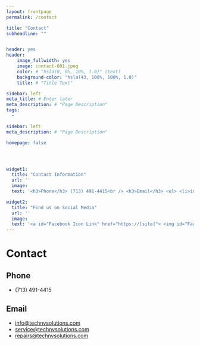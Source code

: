 ```yaml
---
layout: frontpage
permalink: /contact

title: "Contact"
subheadline: ""


header: yes
header:
    image_fullwidth: yes
    image: contact-001.jpeg
    color: # "hsla(0, 0%, 10%, 1.0)" (text)
    background-color: "hsla(43, 100%, 100%, 1.0)"
    title: # "Title Text"

sidebar: left
meta_title: # Enter later
meta_description: # "Page Description"
tags:
  - 

sidebar: left
meta_description: # "Page Description"

homepage: false




widget1:
  title: "Contact Information"
  url: ''
  image: 
  text: '<h3>Phone</h3> (713) 491-4415<br /> <h3>Email</h3> <ul> <li>info@technvsolutions.com</li> <li>service@technvsolutions.com</li> <li>repairs@technvsolutions.com</li> </ul>' # HTML Code

widget2:
  title: "Find us on Social Media"
  url: ''
  image: 
  text: '<a id="Facebook Icon Link" href="https://[site]"> <img id="Facebook Icon" src="https://simpleicons.org/icons/facebook.svg" alt="Mouse-Over Text" width="30px" height="auto" /> <br /> <a id="Instagram Icon Link" href="https://[site]"> <img id="Instagram Icon" src="https://simpleicons.org/icons/instagram.svg" alt="Mouse-Over Text" width="30px" height="auto" /> <br /> <a id="Twitter Icon Link" href="https://[site]"> <img id="Twitter Icon" src="https://simpleicons.org/icons/twitter.svg" alt="Mouse-Over Text" width="30px" height="auto" /> </a>' # HTML Code
---
```


# Contact

## Phone
- (713) 491-4415

## Email
- info@technvsolutions.com
- service@technvsolutions.com
- repairs@technvsolutions.com

